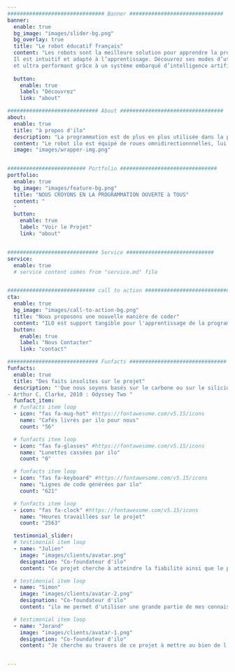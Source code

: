 ```yaml
---
############################### Banner ##############################
banner:
  enable: true
  bg_image: "images/slider-bg.png"
  bg_overlay: true
  title: "Le robot éducatif français"
  content: "Les robots sont la meilleure solution pour apprendre la programmation dès le plus jeune âge. ILO c’est le robot éducatif français programmable.
  Il est intuitif et adapté à l’apprentissage. Découvrez ses modes d’utilisations développés pour garantir une prise en main rapide. C’est un robot innovant
  et ultra performant grâce à un système embarqué d’intelligence artificielle."
  
  button:
    enable: true
    label: "Découvrez"
    link: "about"

############################# About #################################
about:
  enable: true
  title: "à propos d'ilo"
  description: "La programmation est de plus en plus utilisée dans la plupart des métiers. Cependant seule une minorité de personne comprennent les concepts. Pour répondre à ce besoin grandissant nous proposons une solution libre de droits pour tester en réel vos idées de programmation."
  content: "Le robot ilo est équipé de roues omnidirectionnnelles, lui permettant de se déplacer dans toutes les directions. En utilisant l'application dédiée, il est possible de le programmer de différentes manières pour le faire se déplacer."
  image: "images/wrapper-img.png"


######################### Portfolio ###############################
portfolio:
  enable: true
  bg_image: "images/feature-bg.png"
  title: "NOUS CROYONS EN LA PROGRAMMATION OUVERTE à TOUS"
  content: "
  "
  button:
    enable: true
    label: "Voir le Projet"
    link: "about"


############################# Service ############################
service:
  enable: true
  # service content comes from "service.md" file


############################ call to action ###########################
cta:
  enable: true
  bg_image: "images/call-to-action-bg.png"
  title: "Nous proposons une nouvelle manière de coder"
  content: "ILO est support tangible pour l'apprentissage de la programamtion.<br>N'hésitez pas à nous contacter pour en savoir plus à propos du projet."
  button:
    enable: true
    label: "Nous Contacter"
    link: "contact"

############################# Funfacts ###############################
funfacts:
  enable: true
  title: "Des faits insolites sur le projet"
  description: "'Que nous soyons basés sur le carbone ou sur le silicium ne fait aucune différence fondamentale ; nous devrions tous être traités avec le respect qui s'impose'. <br>
- Arthur C. Clarke, 2010 : Odyssey Two "
  funfact_item:
  # funfacts item loop
  - icon: "fas fa-mug-hot" #https://fontawesome.com/v5.15/icons
    name: "Cafés livrés par ilo pour nous"
    count: "56"

  # funfacts item loop
  - icon: "fas fa-glasses" #https://fontawesome.com/v5.15/icons
    name: "Lunettes cassées par ilo"
    count: "0"

  # funfacts item loop
  - icon: "fas fa-keyboard" #https://fontawesome.com/v5.15/icons
    name: "Lignes de code générées par ilo"
    count: "621"

  # funfacts item loop
  - icon: "fas fa-clock" #https://fontawesome.com/v5.15/icons
    name: "Heures travaillées sur le projet"
    count: "2563"

  testimonial_slider:
  # testimonial item loop
  - name: "Julien"
    image: "images/clients/avatar.png"
    designation: "Co-foundateur d'ilo"
    content: "Ce projet cherche à atteindre la fiabilité ainsi que le plus grand nombre, grâce à toutes les avancées technologiques des dernières années."

  # testimonial item loop
  - name: "Simon"
    image: "images/clients/avatar-2.png"
    designation: "Co-foundateur d'ilo"
    content: "ilo me permet d'utiliser une grande partie de mes connaissances en génie indutriel et aérospatial, et j'espère que les utilisateurs pourront se rendrent compte de l'utilité de l'informatique dans la vie de tout les jours."

  # testimonial item loop
  - name: "Jorand"
    image: "images/clients/avatar-1.png"
    designation: "Co-foundateur d'ilo"
    content: "Je cherche au travers de ce projet à mettre au bien de l'éducation mes acquis d'ingénieur. La vie étant faite de rencontres, j'ai la volonté de partager le meilleur de la robotique à mes pairs."


---
```


